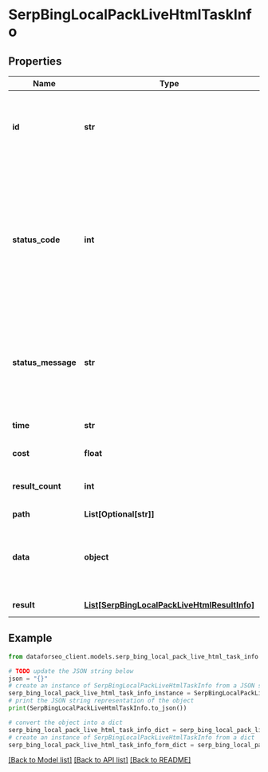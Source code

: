 # SerpBingLocalPackLiveHtmlTaskInfo


## Properties

Name | Type | Description | Notes
------------ | ------------- | ------------- | -------------
**id** | **str** | task identifier unique task identifier in our system in the UUID format | [optional] 
**status_code** | **int** | status code of the task generated by DataForSEO, can be within the following range: 10000-60000 you can find the full list of the response codes here | [optional] 
**status_message** | **str** | informational message of the task you can find the full list of general informational messages here | [optional] 
**time** | **str** | execution time, seconds | [optional] 
**cost** | **float** | total tasks cost, USD | [optional] 
**result_count** | **int** | number of elements in the result array | [optional] 
**path** | **List[Optional[str]]** | URL path | [optional] 
**data** | **object** | contains the same parameters that you specified in the POST request | [optional] 
**result** | [**List[SerpBingLocalPackLiveHtmlResultInfo]**](SerpBingLocalPackLiveHtmlResultInfo.md) | array of results | [optional] 

## Example

```python
from dataforseo_client.models.serp_bing_local_pack_live_html_task_info import SerpBingLocalPackLiveHtmlTaskInfo

# TODO update the JSON string below
json = "{}"
# create an instance of SerpBingLocalPackLiveHtmlTaskInfo from a JSON string
serp_bing_local_pack_live_html_task_info_instance = SerpBingLocalPackLiveHtmlTaskInfo.from_json(json)
# print the JSON string representation of the object
print(SerpBingLocalPackLiveHtmlTaskInfo.to_json())

# convert the object into a dict
serp_bing_local_pack_live_html_task_info_dict = serp_bing_local_pack_live_html_task_info_instance.to_dict()
# create an instance of SerpBingLocalPackLiveHtmlTaskInfo from a dict
serp_bing_local_pack_live_html_task_info_form_dict = serp_bing_local_pack_live_html_task_info.from_dict(serp_bing_local_pack_live_html_task_info_dict)
```
[[Back to Model list]](../README.md#documentation-for-models) [[Back to API list]](../README.md#documentation-for-api-endpoints) [[Back to README]](../README.md)


